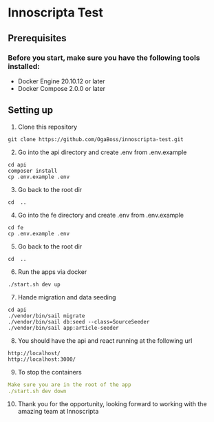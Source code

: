 # Innoscripta Test

## Prerequisites

### Before you start, make sure you have the following tools installed:

-   Docker Engine 20.10.12 or later
-   Docker Compose 2.0.0 or later

## Setting up

1. Clone this repository
```
git clone https://github.com/OgaBoss/innoscripta-test.git 
```

2. Go into the api directory and create .env from .env.example
```
cd api
composer install
cp .env.example .env
```

3. Go back to the root dir
```
cd  ..
```

4. Go into the fe directory and create .env from .env.example
```
cd fe
cp .env.example .env
```

5. Go back to the root dir
```
cd  ..
```

6. Run the apps via docker

```
./start.sh dev up
```

7. Hande migration and data seeding
```
cd api
./vendor/bin/sail migrate
./vendor/bin/sail db:seed --class=SourceSeeder
./vendor/bin/sail app:article-seeder
```

8. You should have the api and react running at the following url
```
http://localhost/
http://localhost:3000/
```

9. To stop the containers
```yaml
Make sure you are in the root of the app
./start.sh dev down
```

10. Thank you for the opportunity, looking forward to working with the amazing team at Innoscripta